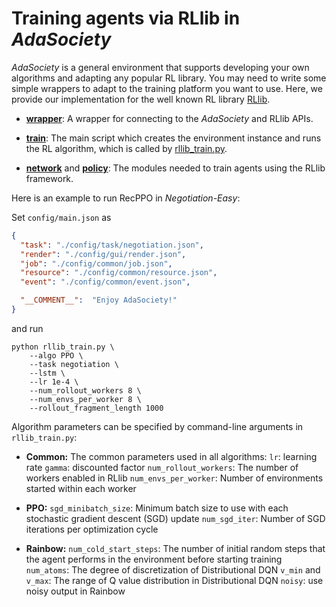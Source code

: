 # Training agents via RLlib in *AdaSociety*

*AdaSociety* is a general environment that supports developing your own algorithms and adapting any popular RL library. You may need to write some simple wrappers to adapt to the training platform you want to use. Here, we provide our implementation for the well known RL library [RLlib](https://docs.ray.io/en/latest/rllib/index.html).

- **[wrapper](./wrapper)**: A wrapper for connecting to the *AdaSociety* and RLlib APIs.

- **[train](./train)**: The main script which creates the environment instance and runs the RL algorithm, which is called by [rllib_train.py](../../rllib_train.py).
- **[network](./network)** and **[policy](./policy)**:  The modules needed to train agents using the RLlib framework.

Here is an example to run RecPPO in *Negotiation-Easy*:

Set `config/main.json` as

```json
{
  "task": "./config/task/negotiation.json",
  "render": "./config/gui/render.json",
  "job": "./config/common/job.json",
  "resource": "./config/common/resource.json",
  "event": "./config/common/event.json",

  "__COMMENT__":  "Enjoy AdaSociety!"
}
```

and run

```
python rllib_train.py \
    --algo PPO \
    --task negotiation \
    --lstm \
    --lr 1e-4 \
    --num_rollout_workers 8 \
    --num_envs_per_worker 8 \
    --rollout_fragment_length 1000
```

Algorithm parameters can be specified by command-line arguments in `rllib_train.py`:
- **Common:** The common parameters used in all algorithms:
  `lr`: learning rate
  `gamma`: discounted factor
  `num_rollout_workers`: The number of workers enabled in RLlib
  `num_envs_per_worker`: Number of environments started within each worker

- **PPO:** 
  `sgd_minibatch_size`: Minimum batch size to use with each stochastic gradient descent (SGD) update
  `num_sgd_iter`: Number of SGD iterations per optimization cycle

- **Rainbow:** 
  `num_cold_start_steps`: The number of initial random steps that the agent performs in the environment before starting training
  `num_atoms`: The degree of discretization of Distributional DQN
  `v_min` and `v_max`: The range of Q value distribution in Distributional DQN
  `noisy`: use noisy output in Rainbow